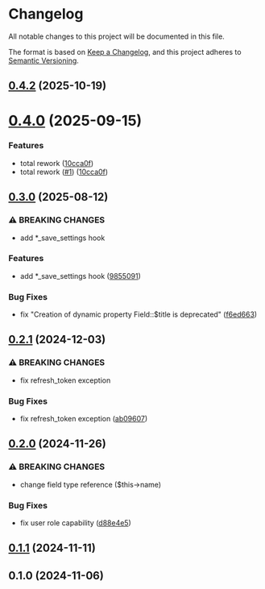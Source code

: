 # Changelog

All notable changes to this project will be documented in this file.

The format is based on [Keep a Changelog](https://keepachangelog.com/en/1.0.0/),
and this project adheres to [Semantic Versioning](https://semver.org/spec/v2.0.0.html).

## [0.4.2](https://github.com/wp-spaghetti/upload-field-to-youtube-for-acf/compare/v0.4.1...v0.4.2) (2025-10-19)

# [0.4.0](https://github.com/wp-spaghetti/upload-field-to-youtube-for-acf/compare/v0.3.0...v0.4.0) (2025-09-15)

### Features

* total rework ([10cca0f](https://github.com/wp-spaghetti/upload-field-to-youtube-for-acf/commit/10cca0fd81e19a0b085c6405d3859e2013b2c073))
* total rework ([#1](https://github.com/wp-spaghetti/upload-field-to-youtube-for-acf/issues/1)) ([10cca0f](https://github.com/wp-spaghetti/upload-field-to-youtube-for-acf/commit/10cca0fd81e19a0b085c6405d3859e2013b2c073))

## [0.3.0](https://github.com/wp-spaghetti/upload-field-to-youtube-for-acf/compare/v0.2.1...v0.3.0) (2025-08-12)

### ⚠ BREAKING CHANGES

* add *_save_settings hook

### Features

* add *_save_settings hook ([9855091](https://github.com/wp-spaghetti/upload-field-to-youtube-for-acf/commit/9855091c51b9cc1c0c8c6042c1517a29781df282))

### Bug Fixes

* fix "Creation of dynamic property Field::$title is deprecated" ([f6ed663](https://github.com/wp-spaghetti/upload-field-to-youtube-for-acf/commit/f6ed663afefa6ffd7a465c0803eac41702561de7))

## [0.2.1](https://github.com/wp-spaghetti/upload-field-to-youtube-for-acf/compare/v0.2.0...v0.2.1) (2024-12-03)

### ⚠ BREAKING CHANGES

* fix refresh_token exception

### Bug Fixes

* fix refresh_token exception ([ab09607](https://github.com/wp-spaghetti/upload-field-to-youtube-for-acf/commit/ab096076eaa292623e501ec506c8a8f6ebd8c069))

## [0.2.0](https://github.com/wp-spaghetti/upload-field-to-youtube-for-acf/compare/v0.1.1...v0.2.0) (2024-11-26)

### ⚠ BREAKING CHANGES

* change field type reference ($this->name)

### Bug Fixes

* fix user role capability ([d88e4e5](https://github.com/wp-spaghetti/upload-field-to-youtube-for-acf/commit/d88e4e5c4c61a660c3d3263c7691efa6853e01c3))

## [0.1.1](https://github.com/wp-spaghetti/upload-field-to-youtube-for-acf/compare/v0.1.0...v0.1.1) (2024-11-11)

## 0.1.0 (2024-11-06)

